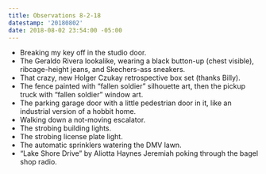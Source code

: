 ```yaml
---
title: Observations 8-2-18
datestamp: '20180802'
date: 2018-08-02 23:54:00 -05:00
---
```


- Breaking my key off in the studio door.
- The Geraldo Rivera lookalike, wearing a black button-up (chest visible), ribcage-height jeans, and Skechers-ass sneakers.
- That crazy, new Holger Czukay retrospective box set (thanks Billy).
- The fence painted with “fallen soldier” silhouette art, then the pickup truck with “fallen soldier” window art.
- The parking garage door with a little pedestrian door in it, like an industrial version of a hobbit home.
- Walking down a not-moving escalator.
- The strobing building lights.
- The strobing license plate light.
- The automatic sprinklers watering the DMV lawn.
- “Lake Shore Drive” by Aliotta Haynes Jeremiah poking through the bagel shop radio.
